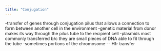 ```yaml
---
title: "Conjugation"
---
```

-transfer of genes through conjugation pilus that allows a connection to form between another cell in the environment
-genetic material from donor makes its way through the pilus tube to the recipient cell
-plasmids most commonly transferred b/c they are small pieces of DNA able to fit through the tube
-sometimes portions of the chromosome -- Hfr transfer

